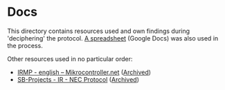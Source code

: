 # Docs
This directory contains resources used and own findings during 'deciphering' the protocol.
[A spreadsheet](https://docs.google.com/spreadsheets/d/1pSQ7pgmrUBQDSEJBGOqifYe8MEUH_zT2gXGCYaq8Yak/edit?usp=sharing) (Google Docs) was also used in the process.

Other resources used in no particular order:

* [IRMP - english – Mikrocontroller.net](https://www.mikrocontroller.net/articles/IRMP_-_english#Source_Code) ([Archived](https://archive.is/1hmNe))
* [SB-Projects - IR - NEC Protocol](https://www.sbprojects.net/knowledge/ir/nec.php) ([Archived](https://archive.is/TnhzF))

